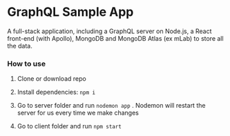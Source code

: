 # GraphQL Sample App

A full-stack application, including a GraphQL server on Node.js, a React front-end (with Apollo), MongoDB and MongoDB Atlas (ex mLab) to store all the data.

### How to use

1) Clone or download repo
2) Install dependencies: `npm i`
3) Go to server folder and run
`
nodemon app
` . Nodemon will restart the server for us every time we make changes

4) Go to client folder and run
`
npm start
`
